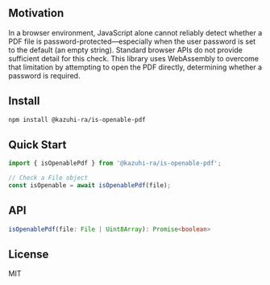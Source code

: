 ## Motivation
In a browser environment, JavaScript alone cannot reliably detect whether a PDF file is password-protected—especially when the user password is set to the default (an empty string). Standard browser APIs do not provide sufficient detail for this check. This library uses WebAssembly to overcome that limitation by attempting to open the PDF directly, determining whether a password is required.

## Install

```bash
npm install @kazuhi-ra/is-openable-pdf
```

## Quick Start

```typescript
import { isOpenablePdf } from '@kazuhi-ra/is-openable-pdf';

// Check a File object
const isOpenable = await isOpenablePdf(file);
```

## API

```typescript
isOpenablePdf(file: File | Uint8Array): Promise<boolean>
```

## License

MIT
